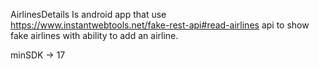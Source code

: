 AirlinesDetails
Is android app that use https://www.instantwebtools.net/fake-rest-api#read-airlines api to show fake airlines with ability to add an airline.

minSDK -> 17
